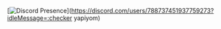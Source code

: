 [![Discord Presence](https://lanyard-profile-readme.vercel.app/api/788737451937759273)](https://discord.com/users/788737451937759273?idleMessage=:checker yapiyom)
